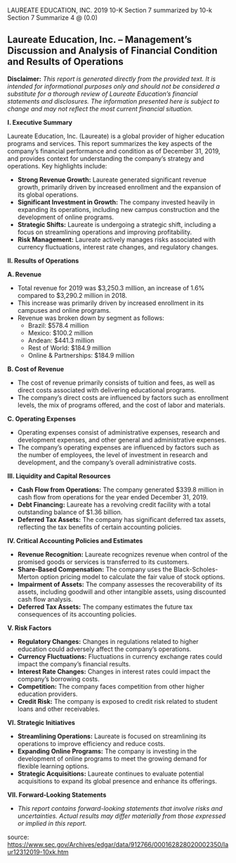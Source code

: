 LAUREATE EDUCATION, INC. 2019 10-K Section 7 summarized by 10-k Section 7 Summarize 4 @ (0.0)


## Laureate Education, Inc. – Management’s Discussion and Analysis of Financial Condition and Results of Operations

**Disclaimer:** *This report is generated directly from the provided text. It is intended for informational purposes only and should not be considered a substitute for a thorough review of Laureate Education’s financial statements and disclosures. The information presented here is subject to change and may not reflect the most current financial situation.*

**I. Executive Summary**

Laureate Education, Inc. (Laureate) is a global provider of higher education programs and services. This report summarizes the key aspects of the company’s financial performance and condition as of December 31, 2019, and provides context for understanding the company’s strategy and operations. Key highlights include:

*   **Strong Revenue Growth:** Laureate generated significant revenue growth, primarily driven by increased enrollment and the expansion of its global operations.
*   **Significant Investment in Growth:** The company invested heavily in expanding its operations, including new campus construction and the development of online programs.
*   **Strategic Shifts:** Laureate is undergoing a strategic shift, including a focus on streamlining operations and improving profitability.
*   **Risk Management:** Laureate actively manages risks associated with currency fluctuations, interest rate changes, and regulatory changes.

**II. Results of Operations**

**A. Revenue**

*   Total revenue for 2019 was $3,250.3 million, an increase of 1.6% compared to $3,290.2 million in 2018.
*   This increase was primarily driven by increased enrollment in its campuses and online programs.
*   Revenue was broken down by segment as follows:
    *   Brazil: $578.4 million
    *   Mexico: $100.2 million
    *   Andean: $441.3 million
    *   Rest of World: $184.9 million
    *   Online & Partnerships: $184.9 million

**B. Cost of Revenue**

*   The cost of revenue primarily consists of tuition and fees, as well as direct costs associated with delivering educational programs.
*   The company’s direct costs are influenced by factors such as enrollment levels, the mix of programs offered, and the cost of labor and materials.

**C. Operating Expenses**

*   Operating expenses consist of administrative expenses, research and development expenses, and other general and administrative expenses.
*   The company’s operating expenses are influenced by factors such as the number of employees, the level of investment in research and development, and the company’s overall administrative costs.

**III. Liquidity and Capital Resources**

*   **Cash Flow from Operations:** The company generated $339.8 million in cash flow from operations for the year ended December 31, 2019.
*   **Debt Financing:** Laureate has a revolving credit facility with a total outstanding balance of $1.36 billion.
*   **Deferred Tax Assets:** The company has significant deferred tax assets, reflecting the tax benefits of certain accounting policies.

**IV. Critical Accounting Policies and Estimates**

*   **Revenue Recognition:** Laureate recognizes revenue when control of the promised goods or services is transferred to its customers.
*   **Share-Based Compensation:** The company uses the Black-Scholes-Merton option pricing model to calculate the fair value of stock options.
*   **Impairment of Assets:** The company assesses the recoverability of its assets, including goodwill and other intangible assets, using discounted cash flow analysis.
*   **Deferred Tax Assets:** The company estimates the future tax consequences of its accounting policies.

**V. Risk Factors**

*   **Regulatory Changes:** Changes in regulations related to higher education could adversely affect the company’s operations.
*   **Currency Fluctuations:** Fluctuations in currency exchange rates could impact the company’s financial results.
*   **Interest Rate Changes:** Changes in interest rates could impact the company’s borrowing costs.
*   **Competition:** The company faces competition from other higher education providers.
*   **Credit Risk:** The company is exposed to credit risk related to student loans and other receivables.

**VI. Strategic Initiatives**

*   **Streamlining Operations:** Laureate is focused on streamlining its operations to improve efficiency and reduce costs.
*   **Expanding Online Programs:** The company is investing in the development of online programs to meet the growing demand for flexible learning options.
*   **Strategic Acquisitions:** Laureate continues to evaluate potential acquisitions to expand its global presence and enhance its offerings.

**VII. Forward-Looking Statements**

*   *This report contains forward-looking statements that involve risks and uncertainties. Actual results may differ materially from those expressed or implied in this report.*


source: https://www.sec.gov/Archives/edgar/data/912766/000162828020002350/laur12312019-10xk.htm